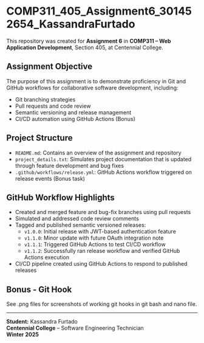 # COMP311_405_Assignment6_301452654_KassandraFurtado

This repository was created for **Assignment 6** in **COMP311 – Web Application Development**, Section 405, at Centennial College.

## Assignment Objective

The purpose of this assignment is to demonstrate proficiency in Git and GitHub workflows for collaborative software development, including:

- Git branching strategies
- Pull requests and code review
- Semantic versioning and release management
- CI/CD automation using GitHub Actions (Bonus)

## Project Structure

- `README.md`: Contains an overview of the assignment and repository
- `project_details.txt`: Simulates project documentation that is updated through feature development and bug fixes
- `.github/workflows/release.yml`: GitHub Actions workflow triggered on release events (Bonus task)

## GitHub Workflow Highlights

- Created and merged feature and bug-fix branches using pull requests
- Simulated and addressed code review comments
- Tagged and published semantic versioned releases:
  - `v1.0.0`: Initial release with JWT-based authentication feature
  - `v1.1.0`: Minor update with future OAuth integration note
  - `v1.1.1`: Triggered GitHub Actions to test CI/CD workflow
  - `v1.1.2`: Successfully ran release workflow and verified GitHub Actions execution
- CI/CD pipeline created using GitHub Actions to respond to published releases

## Bonus - Git Hook

See .png files for screenshots of working git hooks in git bash and nano file.

---

**Student:** Kassandra Furtado  
**Centennial College** – Software Engineering Technician  
**Winter 2025**
